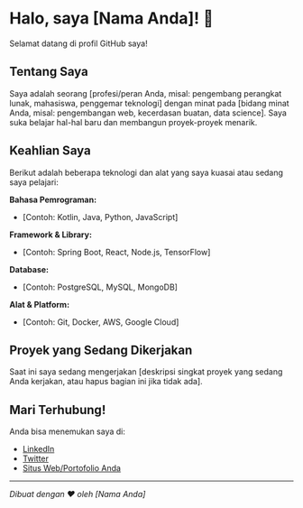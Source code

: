 # Halo, saya [Nama Anda]! 👋

Selamat datang di profil GitHub saya!

## Tentang Saya

Saya adalah seorang [profesi/peran Anda, misal: pengembang perangkat lunak, mahasiswa, penggemar teknologi] dengan minat pada [bidang minat Anda, misal: pengembangan web, kecerdasan buatan, data science]. Saya suka belajar hal-hal baru dan membangun proyek-proyek menarik.

## Keahlian Saya

Berikut adalah beberapa teknologi dan alat yang saya kuasai atau sedang saya pelajari:

**Bahasa Pemrograman:**
- [Contoh: Kotlin, Java, Python, JavaScript]

**Framework & Library:**
- [Contoh: Spring Boot, React, Node.js, TensorFlow]

**Database:**
- [Contoh: PostgreSQL, MySQL, MongoDB]

**Alat & Platform:**
- [Contoh: Git, Docker, AWS, Google Cloud]

## Proyek yang Sedang Dikerjakan

Saat ini saya sedang mengerjakan [deskripsi singkat proyek yang sedang Anda kerjakan, atau hapus bagian ini jika tidak ada].

## Mari Terhubung!

Anda bisa menemukan saya di:

- [LinkedIn](https://linkedin.com/in/nama-anda)
- [Twitter](https://twitter.com/nama-anda)
- [Situs Web/Portofolio Anda](https://www.situs-anda.com)

--- 

_Dibuat dengan ❤️ oleh [Nama Anda]_